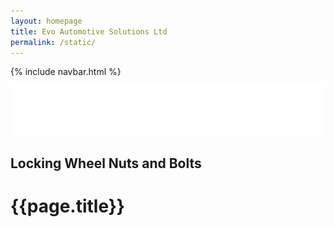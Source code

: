 ```yaml
---
layout: homepage
title: Evo Automotive Solutions Ltd
permalink: /static/
---
```

{% include navbar.html %}

<section class="full-screen full-width fs">
  <div class="header-logo is-centered">
    <a href="/products/"><img class="is-centered" src="/assets/evo_logo_sm.png"  alt="Evo Automotive Solutions Ltd logo"></a><br>
    <h2 class="title is-5 has-text-centered has-text-white pt-6">Locking Wheel Nuts and Bolts</h2>
  </div>
</section>

<h1 class="is-sr-only">{{page.title}}</h1>

